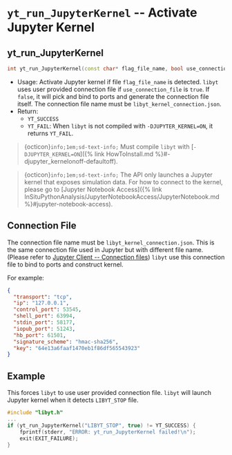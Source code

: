 # `yt_run_JupyterKernel` -- Activate Jupyter Kernel

## yt_run_JupyterKernel
```cpp
int yt_run_JupyterKernel(const char* flag_file_name, bool use_connection_file);
```
- Usage: Activate Jupyter kernel if file `flag_file_name` is detected. `libyt` uses user provided connection file if `use_connection_file` is `true`. If `false`, it will pick and bind to ports and generate the connection file itself. The connection file name must be `libyt_kernel_connection.json`.
- Return:
    - `YT_SUCCESS`
    - `YT_FAIL`: When `libyt` is not compiled with `-DJUPYTER_KERNEL=ON`, it returns `YT_FAIL`.

> {octicon}`info;1em;sd-text-info;` Must compile `libyt` with [`-DJUPYTER_KERNEL=ON`]({% link HowToInstall.md %}#-djupyter_kernelonoff-defaultoff).

> {octicon}`info;1em;sd-text-info;` The API only launches a Jupyter kernel that exposes simulation data. For how to connect to the kernel, please go to [Jupyter Notebook Access]({% link InSituPythonAnalysis/JupyterNotebookAccess/JupyterNotebook.md %}#jupyter-notebook-access). 

## Connection File
The connection file name must be `libyt_kernel_connection.json`. This is the same connection file used in Jupyter but with different file name.
(Please refer to [Jupyter Client -- Connection files](https://jupyter-client.readthedocs.io/en/stable/kernels.html#connection-files))
`libyt` use this connection file to bind to ports and construct kernel.

For example:
```json
{
  "transport": "tcp",  
  "ip": "127.0.0.1",  
  "control_port": 53545,  
  "shell_port": 63994,  
  "stdin_port": 58177,  
  "iopub_port": 51243,  
  "hb_port": 61501,  
  "signature_scheme": "hmac-sha256",  
  "key": "64e13a6faaf1470eb1f86df565543923"
}
```

## Example
This forces `libyt` to use user provided connection file. `libyt` will launch Jupyter kernel when it detects `LIBYT_STOP` file.
```cpp
#include "libyt.h"
...
if (yt_run_JupyterKernel("LIBYT_STOP", true) != YT_SUCCESS) {
    fprintf(stderr, "ERROR: yt_run_JupyterKernel failed!\n");
    exit(EXIT_FAILURE);
}
```
